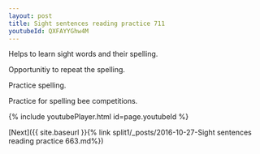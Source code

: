 ```yaml
---
layout: post
title: Sight sentences reading practice 711
youtubeId: QXFAYYGhw4M
---
```

 
 
Helps to learn sight words and their spelling.

Opportunitiy to repeat the spelling. 

Practice spelling. 
 
Practice for spelling bee competitions. 
 
{% include youtubePlayer.html id=page.youtubeId %}
 
 

[Next]({{ site.baseurl }}{% link  split1/_posts/2016-10-27-Sight sentences reading practice 663.md%})
 

